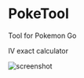 # PokeTool
Tool for Pokemon Go

IV exact calculator

![screenshot](https://raw.githubusercontent.com/procks/PokeTool/screenshots/Screenshot.png)
